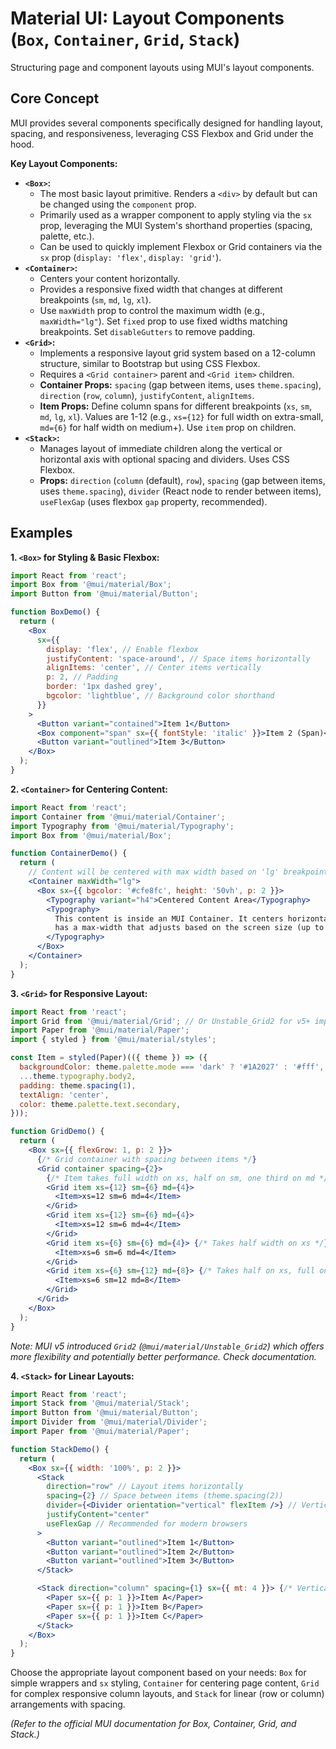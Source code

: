 # Material UI: Layout Components (`Box`, `Container`, `Grid`, `Stack`)

Structuring page and component layouts using MUI's layout components.

## Core Concept

MUI provides several components specifically designed for handling layout, spacing, and responsiveness, leveraging CSS Flexbox and Grid under the hood.

**Key Layout Components:**

*   **`<Box>`:**
    *   The most basic layout primitive. Renders a `<div>` by default but can be changed using the `component` prop.
    *   Primarily used as a wrapper component to apply styling via the `sx` prop, leveraging the MUI System's shorthand properties (spacing, palette, etc.).
    *   Can be used to quickly implement Flexbox or Grid containers via the `sx` prop (`display: 'flex'`, `display: 'grid'`).
*   **`<Container>`:**
    *   Centers your content horizontally.
    *   Provides a responsive fixed width that changes at different breakpoints (`sm`, `md`, `lg`, `xl`).
    *   Use `maxWidth` prop to control the maximum width (e.g., `maxWidth="lg"`). Set `fixed` prop to use fixed widths matching breakpoints. Set `disableGutters` to remove padding.
*   **`<Grid>`:**
    *   Implements a responsive layout grid system based on a 12-column structure, similar to Bootstrap but using CSS Flexbox.
    *   Requires a `<Grid container>` parent and `<Grid item>` children.
    *   **Container Props:** `spacing` (gap between items, uses `theme.spacing`), `direction` (`row`, `column`), `justifyContent`, `alignItems`.
    *   **Item Props:** Define column spans for different breakpoints (`xs`, `sm`, `md`, `lg`, `xl`). Values are 1-12 (e.g., `xs={12}` for full width on extra-small, `md={6}` for half width on medium+). Use `item` prop on children.
*   **`<Stack>`:**
    *   Manages layout of immediate children along the vertical or horizontal axis with optional spacing and dividers. Uses CSS Flexbox.
    *   **Props:** `direction` (`column` (default), `row`), `spacing` (gap between items, uses `theme.spacing`), `divider` (React node to render between items), `useFlexGap` (uses flexbox `gap` property, recommended).

## Examples

**1. `<Box>` for Styling & Basic Flexbox:**

```jsx
import React from 'react';
import Box from '@mui/material/Box';
import Button from '@mui/material/Button';

function BoxDemo() {
  return (
    <Box
      sx={{
        display: 'flex', // Enable flexbox
        justifyContent: 'space-around', // Space items horizontally
        alignItems: 'center', // Center items vertically
        p: 2, // Padding
        border: '1px dashed grey',
        bgcolor: 'lightblue', // Background color shorthand
      }}
    >
      <Button variant="contained">Item 1</Button>
      <Box component="span" sx={{ fontStyle: 'italic' }}>Item 2 (Span)</Box>
      <Button variant="outlined">Item 3</Button>
    </Box>
  );
}
```

**2. `<Container>` for Centering Content:**

```jsx
import React from 'react';
import Container from '@mui/material/Container';
import Typography from '@mui/material/Typography';
import Box from '@mui/material/Box';

function ContainerDemo() {
  return (
    // Content will be centered with max width based on 'lg' breakpoint
    <Container maxWidth="lg">
      <Box sx={{ bgcolor: '#cfe8fc', height: '50vh', p: 2 }}>
        <Typography variant="h4">Centered Content Area</Typography>
        <Typography>
          This content is inside an MUI Container. It centers horizontally and
          has a max-width that adjusts based on the screen size (up to 'lg' here).
        </Typography>
      </Box>
    </Container>
  );
}
```

**3. `<Grid>` for Responsive Layout:**

```jsx
import React from 'react';
import Grid from '@mui/material/Grid'; // Or Unstable_Grid2 for v5+ improvements
import Paper from '@mui/material/Paper';
import { styled } from '@mui/material/styles';

const Item = styled(Paper)(({ theme }) => ({
  backgroundColor: theme.palette.mode === 'dark' ? '#1A2027' : '#fff',
  ...theme.typography.body2,
  padding: theme.spacing(1),
  textAlign: 'center',
  color: theme.palette.text.secondary,
}));

function GridDemo() {
  return (
    <Box sx={{ flexGrow: 1, p: 2 }}>
      {/* Grid container with spacing between items */}
      <Grid container spacing={2}>
        {/* Item takes full width on xs, half on sm, one third on md */}
        <Grid item xs={12} sm={6} md={4}>
          <Item>xs=12 sm=6 md=4</Item>
        </Grid>
        <Grid item xs={12} sm={6} md={4}>
          <Item>xs=12 sm=6 md=4</Item>
        </Grid>
        <Grid item xs={6} sm={6} md={4}> {/* Takes half width on xs */}
          <Item>xs=6 sm=6 md=4</Item>
        </Grid>
        <Grid item xs={6} sm={12} md={8}> {/* Takes half on xs, full on sm, two thirds on md */}
          <Item>xs=6 sm=12 md=8</Item>
        </Grid>
      </Grid>
    </Box>
  );
}
```
*Note: MUI v5 introduced `Grid2` (`@mui/material/Unstable_Grid2`) which offers more flexibility and potentially better performance. Check documentation.*

**4. `<Stack>` for Linear Layouts:**

```jsx
import React from 'react';
import Stack from '@mui/material/Stack';
import Button from '@mui/material/Button';
import Divider from '@mui/material/Divider';
import Paper from '@mui/material/Paper';

function StackDemo() {
  return (
    <Box sx={{ width: '100%', p: 2 }}>
      <Stack
        direction="row" // Layout items horizontally
        spacing={2} // Space between items (theme.spacing(2))
        divider={<Divider orientation="vertical" flexItem />} // Vertical divider
        justifyContent="center"
        useFlexGap // Recommended for modern browsers
      >
        <Button variant="outlined">Item 1</Button>
        <Button variant="outlined">Item 2</Button>
        <Button variant="outlined">Item 3</Button>
      </Stack>

      <Stack direction="column" spacing={1} sx={{ mt: 4 }}> {/* Vertical stack */}
        <Paper sx={{ p: 1 }}>Item A</Paper>
        <Paper sx={{ p: 1 }}>Item B</Paper>
        <Paper sx={{ p: 1 }}>Item C</Paper>
      </Stack>
    </Box>
  );
}
```

Choose the appropriate layout component based on your needs: `Box` for simple wrappers and `sx` styling, `Container` for centering page content, `Grid` for complex responsive column layouts, and `Stack` for linear (row or column) arrangements with spacing.

*(Refer to the official MUI documentation for Box, Container, Grid, and Stack.)*
